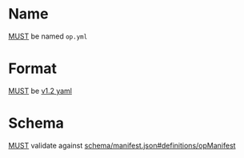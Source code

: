 # Name

[MUST](index.md#mustmay) be named `op.yml`


# Format

[MUST](index.md#mustmay) be
[v1.2 yaml](http://www.yaml.org/spec/1.2/spec.html)


# Schema

[MUST](index.md#mustmay) validate against
[schema/manifest.json#definitions/opManifest](schema/manifest.json#definitions/opManifest)

